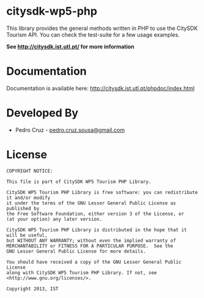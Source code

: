 citysdk-wp5-php
================

This library provides the general methods written in PHP to use the CitySDK Tourism API. 
You can check the test-suite for a few usage examples.

**See http://citysdk.ist.utl.pt/ for more information**

Documentation
=================
Documentation is available here: http://citysdk.ist.utl.pt/phpdoc/index.html

Developed By
=================
* Pedro Cruz - <pedro.cruz.sousa@gmail.com>


License
=================

    COPYRIGHT NOTICE: 
    
    This file is part of CitySDK WP5 Tourism PHP Library.

    CitySDK WP5 Tourism PHP Library is free software: you can redistribute it and/or modify
    it under the terms of the GNU Lesser General Public License as published by
    the Free Software Foundation, either version 3 of the License, or
    (at your option) any later version.
    
    CitySDK WP5 Tourism PHP Library is distributed in the hope that it will be useful,
    but WITHOUT ANY WARRANTY; without even the implied warranty of
    MERCHANTABILITY or FITNESS FOR A PARTICULAR PURPOSE.  See the
    GNU Lesser General Public License for more details.
    
    You should have received a copy of the GNU Lesser General Public License
    along with CitySDK WP5 Tourism PHP Library. If not, see <http://www.gnu.org/licenses/>.
    
    Copyright 2013, IST
